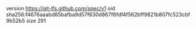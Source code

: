 version https://git-lfs.github.com/spec/v1
oid sha256:f4676aaabd85bafba9d57f630d867f6fdf4f562bff9821b807fc523cbf9b52b5
size 291
